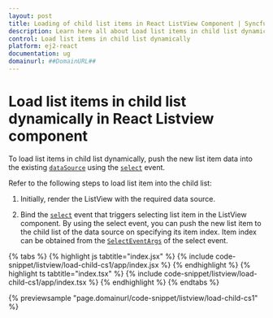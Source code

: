 ```yaml
---
layout: post
title: Loading of child list items in React ListView Component | Syncfusion
description: Learn here all about Load list items in child list dynamically in Syncfusion React Listview component of Syncfusion Essential JS 2 and more.
control: Load list items in child list dynamically 
platform: ej2-react
documentation: ug
domainurl: ##DomainURL##
---
```


# Load list items in child list dynamically in React Listview component

To load list items in child list dynamically, push the new list item data into the existing [`dataSource`](https://ej2.syncfusion.com/react/documentation/api/list-view/#datasource) using the [`select`](https://ej2.syncfusion.com/react/documentation/api/list-view/#select) event.

Refer to the following steps to load list item into the child list:

1. Initially, render the ListView with the required data source.

2. Bind the [`select`](https://ej2.syncfusion.com/react/documentation/api/list-view/#select) event that triggers selecting list item in the ListView component. By using the select event, you can push the new list item to the child list of the data source on specifying its item index. Item index can be obtained from the [`SelectEventArgs`](https://ej2.syncfusion.com/react/documentation/api/list-view/selectEventArgs/) of the select event.

{% tabs %}
{% highlight js tabtitle="index.jsx" %}
{% include code-snippet/listview/load-child-cs1/app/index.jsx %}
{% endhighlight %}
{% highlight ts tabtitle="index.tsx" %}
{% include code-snippet/listview/load-child-cs1/app/index.tsx %}
{% endhighlight %}
{% endtabs %}

 {% previewsample "page.domainurl/code-snippet/listview/load-child-cs1" %}
